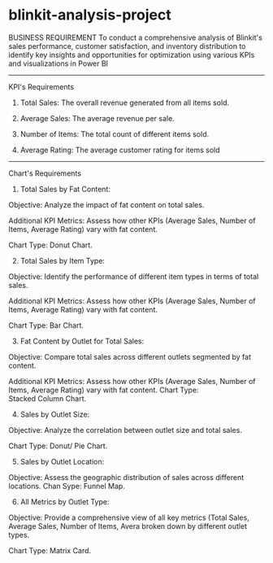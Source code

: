 # blinkit-analysis-project

BUSINESS REQUIREMENT
To conduct a comprehensive analysis of Blinkit's sales performance, customer satisfaction, and inventory distribution to identify key insights and opportunities for optimization using various KPIs and visualizations in Power BI
_______________________________________________________________________________________________________________
KPI's Requirements

1. Total Sales: The overall revenue generated from all items sold.

2. Average Sales: The average revenue per sale.

3. Number of Items: The total count of different items sold.

4. Average Rating: The average customer rating for items sold

_______________________________________________________________________________________________________________________


Chart's Requirements

1. Total Sales by Fat Content:

Objective: Analyze the impact of fat content on total sales.

Additional KPI Metrics: Assess how other KPIs (Average Sales, Number of Items, Average Rating) vary with fat content.

Chart Type: Donut Chart.

2. Total Sales by Item Type:

Objective: Identify the performance of different item types in terms of total sales.

Additional KPI Metrics: Assess how other KPIs (Average Sales, Number of Items, Average Rating) vary with fat content.

Chart Type: Bar Chart.

3. Fat Content by Outlet for Total Sales:

Objective: Compare total sales across different outlets segmented by fat content.

Additional KPI Metrics: Assess how other KPIs (Average Sales, Number of Items, Average Rating) vary with fat content. Chart Type: Stacked Column Chart.

4. Sales by Outlet Size:

Objective: Analyze the correlation between outlet size and total sales.

Chart Type: Donut/ Pie Chart.

5. Sales by Outlet Location:

Objective: Assess the geographic distribution of sales across different locations. Chan Sype: Funnel Map.

6. All Metrics by Outlet Type:

Objective: Provide a comprehensive view of all key metrics (Total Sales, Average Sales, Number of Items, Avera broken down by different outlet types.

Chart Type: Matrix Card.
